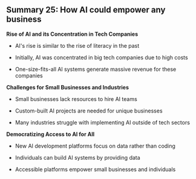 ## Summary 25: How AI could empower any business

**Rise of AI and its Concentration in Tech Companies**

- AI's rise is similar to the rise of literacy in the past
- Initially, AI was concentrated in big tech companies due to high costs
- One-size-fits-all AI systems generate massive revenue for these companies

**Challenges for Small Businesses and Industries**

- Small businesses lack resources to hire AI teams
- Custom-built AI projects are needed for unique businesses
- Many industries struggle with implementing AI outside of tech sectors

**Democratizing Access to AI for All**

- New AI development platforms focus on data rather than coding
- Individuals can build AI systems by providing data
- Accessible platforms empower small businesses and individuals